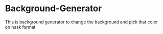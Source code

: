 # Background-Generator
This is background generator to change the background and pick that color on hask format
